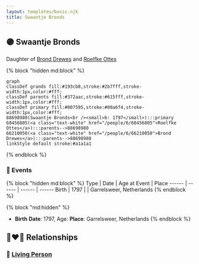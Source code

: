 ```yaml
---
layout: templates/basic.njk
title: Swaantje Bronds
---
```

## 🟣 Swaantje Bronds

Daughter of [Brond Drewes](/people/6/66210050) and [Roelfke Ottes](/people/6/60456805)

{% block "hidden md:block" %}
```mermaid
graph
classDef grands fill:#193cb8,stroke:#2b7fff,stroke-width:1px,color:#fff;
classDef parents fill:#372aac,stroke:#615fff,stroke-width:1px,color:#fff;
classDef primary fill:#007595,stroke:#00a6f4,stroke-width:1px,color:#fff;
88698980(Swaantje Bronds<br /><small>b: 1797</small>):::primary
60456805(<a class="text-white" href="/people/6/60456805">Roelfke Ottes</a>):::parents-->88698980
66210050(<a class="text-white" href="/people/6/66210050">Brond Drewes</a>):::parents-->88698980
linkStyle default stroke:#a1a1a1
```
{% endblock %}

### 📆 Events

{% block "hidden md:block" %}
Type | Date | Age at Event | Place
------ | ------ | ------ | ------
Birth | 1797 |  | Garrelsweer, Netherlands
{% endblock %}

{% block "md:hidden" %}
- **Birth**
**Date**: 1797, Age:
**Place**: Garrelsweer, Netherlands
{% endblock %}

## 👩‍❤️‍👨 Relationships

### 🔵 [Living Person](/people/5/57899032)
